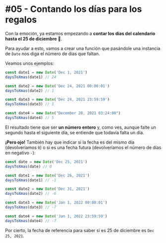 # #05 - Contando los días para los regalos

Con la emoción, ya estamos empezando a **contar los días del calendario hasta el 25 de diciembre** 📆.

Para ayudar a esto, vamos a crear una función que pasándole una instancia de `Date` nos diga el número de días que faltan.

Veamos unos ejemplos:

```javascript
const date1 = new Date('Dec 1, 2021')
daysToXmas(date1) // 24

const date2 = new Date('Dec 24, 2021 00:00:01')
daysToXmas(date2) // 1

const date3 = new Date('Dec 24, 2021 23:59:59')
daysToXmas(date3) // 1

const date4 = new Date("December 20, 2021 03:24:00")
daysToXmas(date4) // 5
```

El resultado tiene que ser **un número entero** y, como ves, aunque falte un segundo hasta el siguiente día, se entiende que todavía falta un día.

**¡Pero ojo!** También hay que indicar si la fecha es del mismo día (devolveríamos `0`) o si es una fecha futura (devolveríamos el número de días en negativo `-`):

```javascript
const date = new Date('Dec 25, 2021')
daysToXmas(date) // 0

const date1 = new Date('Dec 26, 2021')
daysToXmas(date1) // -1

const date2 = new Date('Dec 31, 2021')
daysToXmas(date2) // -6

const date3 = new Date('Jan 1, 2022 00:00:01')
daysToXmas(date3) // -7

const date4 = new Date('Jan 1, 2022 23:59:59')
daysToXmas(date4) // -7
```

Por cierto, la fecha de referencia para saber si es 25 de diciembre es `Dec 25, 2021`. 